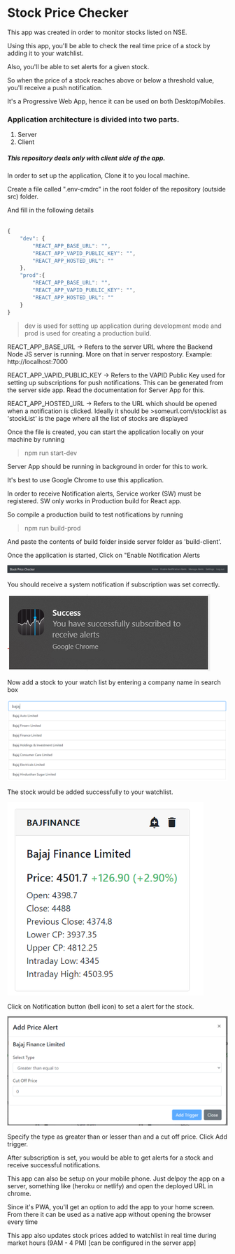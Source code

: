# Stock Price Checker

This app was created in order to monitor stocks listed on NSE.

Using this app, you'll be able to check the real time price of a stock by adding it to your watchlist.

Also, you'll be able to set alerts for a given stock.

So when the price of a stock reaches above or below a threshold value, you'll receive a push notification.

It's a Progressive Web App, hence it can be used on both Desktop/Mobiles.

### Application architecture is divided into two parts.

1. Server
2. Client

##### This repository deals only with client side of the app.

In order to set up the application, Clone it to you local machine.

Create a file called ".env-cmdrc" in the root folder of the repository (outside src) folder.

And fill in the following details

```JavaScript

{
    "dev": {
        "REACT_APP_BASE_URL": "",
        "REACT_APP_VAPID_PUBLIC_KEY": "",
        "REACT_APP_HOSTED_URL": ""
    },
    "prod":{
        "REACT_APP_BASE_URL": "",
        "REACT_APP_VAPID_PUBLIC_KEY": "",
        "REACT_APP_HOSTED_URL": ""
    }
}

```

>dev is used for setting up application during development mode and prod is used for creating a production build.

REACT_APP_BASE_URL -> Refers to the server URL where the Backend Node JS server is running. More on that in server respostory. Example: http://localhost:7000

REACT_APP_VAPID_PUBLIC_KEY -> Refers to the VAPID Public Key used for setting up subscriptions for push notifications. This can be generated from the server side app. Read the documentation for Server App for this.

REACT_APP_HOSTED_URL -> Refers to the URL which should be opened when a notification is clicked. Ideally it should be >someurl.com/stocklist
as 'stockList' is the page where all the list of stocks are displayed

Once the file is created, you can start the application locally on your machine by running

>npm run start-dev

Server App should be running in background in order for this to work.

It's best to use Google Chrome to use this application.

In order to receive Notification alerts, Service worker (SW) must be registered. SW only works in Production build for React app.

So compile a production build to test notifications by running

> npm run build-prod

And paste the contents of build folder inside server folder as 'build-client'.

Once the application is started, Click on "Enable Notification Alerts

![alt text](images/header.PNG)

You should receive a system notification if subscription was set correctly.

![alt text](images/notification.PNG)

Now add a stock to your watch list by entering a company name in search box

![alt text](images/search.PNG)

The stock would be added successfully to your watchlist.

![alt text](images/stock.PNG)

Click on Notification button (bell icon) to set a alert for the stock. 

![alt text](images/modal.PNG)

Specify the type as greater than or lesser than and a cut off price. Click Add trigger.

After subscription is set, you would be able to get alerts for a stock and receive successful notifications.

This app can also be setup on your mobile phone. Just delpoy the app on a server, something like (heroku or netlify) and open the deployed URL in chrome. 

Since it's PWA, you'll get an option to add the app to your home screen. From there it can be used as a native app without opening the browser every time

This app also updates stock prices added to watchlist in real time during market hours (9AM - 4 PM) [can be configured in the server app]